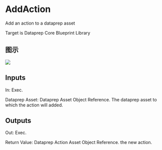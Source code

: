 # AddAction

Add an action to a dataprep asset

Target is Dataprep Core Blueprint Library

## 图示

![]($-20221218-18485069.png)

## Inputs

In: Exec.

Dataprep Asset: Dataprep Asset Object Reference. The dataprep asset to which the action will added.  

## Outputs

Out: Exec.

Return Value: Dataprep Action Asset Object Reference. the new action.

